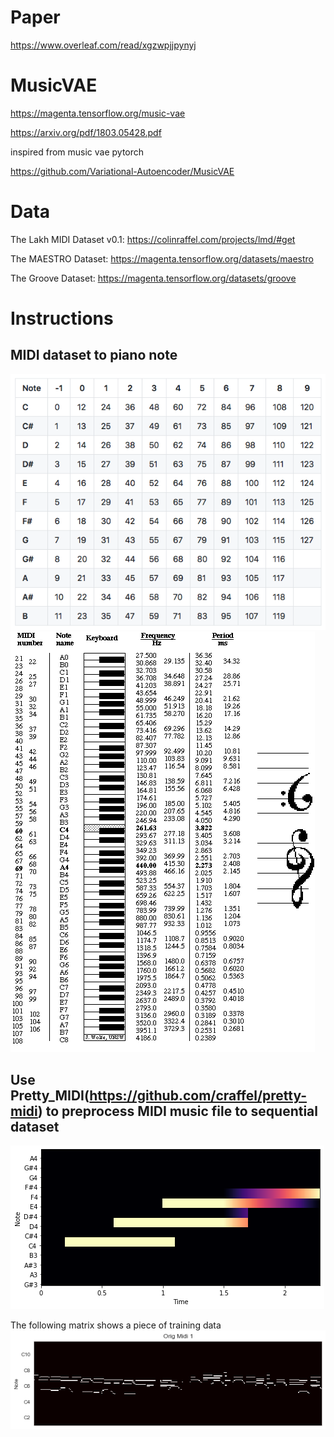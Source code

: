 # Paper
https://www.overleaf.com/read/xgzwpjjpynyj

# MusicVAE

https://magenta.tensorflow.org/music-vae

https://arxiv.org/pdf/1803.05428.pdf

inspired from music vae pytorch

https://github.com/Variational-Autoencoder/MusicVAE

# Data

The Lakh MIDI Dataset v0.1: https://colinraffel.com/projects/lmd/#get

The MAESTRO Dataset: https://magenta.tensorflow.org/datasets/maestro

The Groove Dataset: https://magenta.tensorflow.org/datasets/groove

# Instructions

## MIDI dataset to piano note

![midi_note](images/midi_num.png)
![midi_note_2](images/notes.gif)

## Use Pretty_MIDI(https://github.com/craffel/pretty-midi) to preprocess MIDI music file to sequential dataset

![midi_note_3](images/midi_seq.png)

The following matrix shows a piece of training data
![midi_note_4](images/midi_ex.png)